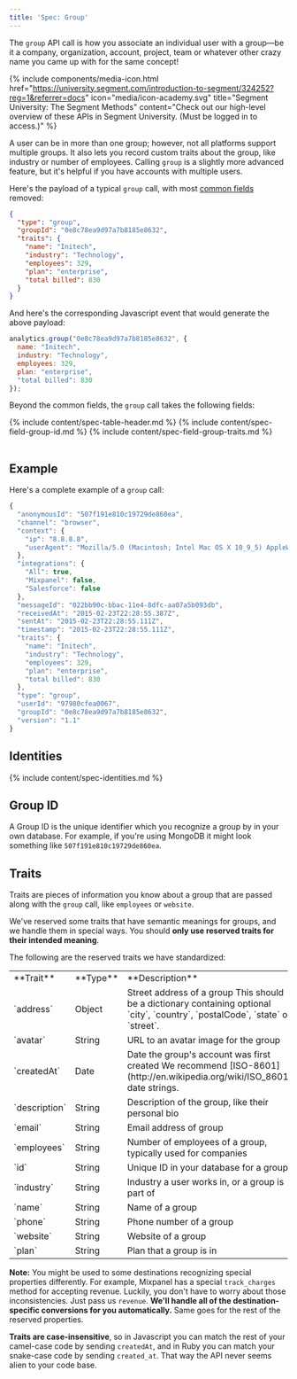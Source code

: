 ```yaml
---
title: 'Spec: Group'
---
```


The `group` API call is how you associate an individual user with a group—be it a company, organization, account, project, team or whatever other crazy name you came up with for the same concept!

{% include components/media-icon.html href="https://university.segment.com/introduction-to-segment/324252?reg=1&referrer=docs" icon="media/icon-academy.svg" title="Segment University: The Segment Methods" content="Check out our high-level overview of these APIs in Segment University. (Must be logged in to access.)" %}

A user can be in more than one group; however, not all platforms support multiple groups. It also lets you record custom traits about the group, like industry or number of employees.  Calling `group` is a slightly more advanced feature, but it's helpful if you have accounts with multiple users.

Here's the payload of a typical `group` call, with most [common fields](/docs/connections/spec/common/) removed:

```json
{
  "type": "group",
  "groupId": "0e8c78ea9d97a7b8185e8632",
  "traits": {
    "name": "Initech",
    "industry": "Technology",
    "employees": 329,
    "plan": "enterprise",
    "total billed": 830
  }
}
```

And here's the corresponding Javascript event that would generate the above payload:

```js
analytics.group("0e8c78ea9d97a7b8185e8632", {
  name: "Initech",
  industry: "Technology",
  employees: 329,
  plan: "enterprise",
  "total billed": 830
});
```

Beyond the common fields, the `group` call takes the following fields:

<table>
  {% include content/spec-table-header.md %}
  {% include content/spec-field-group-id.md %}
  {% include content/spec-field-group-traits.md %}
</table>


## Example

Here's a complete example of a `group` call:

```js
{
  "anonymousId": "507f191e810c19729de860ea",
  "channel": "browser",
  "context": {
    "ip": "8.8.8.8",
    "userAgent": "Mozilla/5.0 (Macintosh; Intel Mac OS X 10_9_5) AppleWebKit/537.36 (KHTML, like Gecko) Chrome/40.0.2214.115 Safari/537.36"
  },
  "integrations": {
    "All": true,
    "Mixpanel": false,
    "Salesforce": false
  },
  "messageId": "022bb90c-bbac-11e4-8dfc-aa07a5b093db",
  "receivedAt": "2015-02-23T22:28:55.387Z",
  "sentAt": "2015-02-23T22:28:55.111Z",
  "timestamp": "2015-02-23T22:28:55.111Z",
  "traits": {
    "name": "Initech",
    "industry": "Technology",
    "employees": 329,
    "plan": "enterprise",
    "total billed": 830
  },
  "type": "group",
  "userId": "97980cfea0067",
  "groupId": "0e8c78ea9d97a7b8185e8632",
  "version": "1.1"
}
```

## Identities

{% include content/spec-identities.md %}

## Group ID

A Group ID is the unique identifier which you recognize a group by in your own database. For example, if you're using MongoDB it might look something like `507f191e810c19729de860ea`.


## Traits

Traits are pieces of information you know about a group that are passed along with the `group` call, like `employees` or `website`.

We've reserved some traits that have semantic meanings for groups, and we handle them in special ways. You should **only use reserved traits for their intended meaning**.

The following are the reserved traits we have standardized:

<table>
  <tr>
    <td>**Trait**</td>
    <td>**Type**</td>
    <td>**Description**</td>
  </tr>
  <tr>
    <td>`address`</td>
    <td>Object</td>
    <td>Street address of a group
      This should be a dictionary containing optional `city`, `country`, `postalCode`, `state` or `street`.</td>
  </tr>
  <tr>
    <td>`avatar`</td>
    <td>String</td>
    <td>URL to an avatar image for the group</td>
  </tr>
  <tr>
    <td>`createdAt`</td>
    <td>Date</td>
    <td>Date the group's account was first created
    We recommend [ISO-8601](http://en.wikipedia.org/wiki/ISO_8601) date strings.</td>
  </tr>
  <tr>
    <td>`description`</td>
    <td>String</td>
    <td>Description of the group, like their personal bio</td>
  </tr>
  <tr>
    <td>`email`</td>
    <td>String</td>
    <td>Email address of group</td>
  </tr>
  <tr>
    <td>`employees`</td>
    <td>String</td>
    <td>Number of employees of a group, typically used for companies</td>
  </tr>
  <tr>
    <td>`id`</td>
    <td>String</td>
    <td>Unique ID in your database for a group</td>
  </tr>
  <tr>
    <td>`industry`</td>
    <td>String</td>
    <td>Industry a user works in, or a group is part of</td>
  </tr>
  <tr>
    <td>`name`</td>
    <td>String</td>
    <td>Name of a group</td>
  </tr>
  <tr>
    <td>`phone`</td>
    <td>String</td>
    <td>Phone number of a group</td>
  </tr>
  <tr>
    <td>`website`</td>
    <td>String</td>
    <td>Website of a group</td>
  </tr>
  <tr>
    <td>`plan`</td>
    <td>String</td>
    <td>Plan that a group is in</td>
  </tr>
</table>

**Note:** You might be used to some destinations recognizing special properties differently. For example, Mixpanel has a special `track_charges` method for accepting revenue. Luckily, you don't have to worry about those inconsistencies. Just pass us `revenue`.  **We'll handle all of the destination-specific conversions for you automatically.** Same goes for the rest of the reserved properties.

**Traits are case-insensitive**, so in Javascript you can match the rest of your camel-case code by sending `createdAt`, and in Ruby you can match your snake-case code by sending `created_at`. That way the API never seems alien to your code base.
